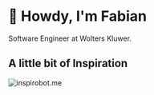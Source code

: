 # 👋 Howdy, I'm Fabian

Software Engineer at Wolters Kluwer.

## A little bit of Inspiration

![inspirobot.me](https://generated.xmascardbot.com/xmas010/aXm7298xjU.jpg)
